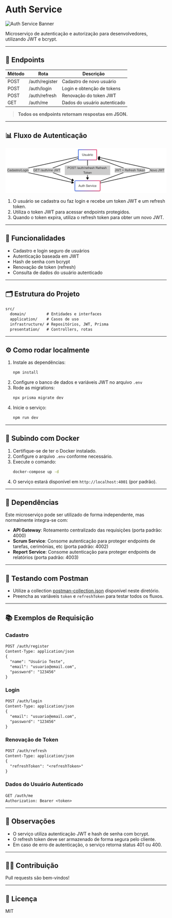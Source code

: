 # Auth Service

![Auth Service Banner](https://img.shields.io/badge/Service-Auth-blue?style=for-the-badge&logo=passport)

Microserviço de autenticação e autorização para desenvolvedores, utilizando JWT e bcrypt.

---

## 🚀 Endpoints

| Método | Rota           | Descrição                        |
|--------|----------------|----------------------------------|
| POST   | /auth/register | Cadastro de novo usuário         |
| POST   | /auth/login    | Login e obtenção de tokens       |
| POST   | /auth/refresh  | Renovação do token JWT           |
| GET    | /auth/me       | Dados do usuário autenticado     |

> **Todos os endpoints retornam respostas em JSON.**

---

## 📊 Fluxo de Autenticação

![Fluxograma de Uso](resources/auth-service-fluxogram.png)

1. O usuário se cadastra ou faz login e recebe um token JWT e um refresh token.
2. Utiliza o token JWT para acessar endpoints protegidos.
3. Quando o token expira, utiliza o refresh token para obter um novo JWT.

---

## 🎯 Funcionalidades
- Cadastro e login seguro de usuários
- Autenticação baseada em JWT
- Hash de senha com bcrypt
- Renovação de token (refresh)
- Consulta de dados do usuário autenticado

---

## 🗂️ Estrutura do Projeto

```
src/
  domain/         # Entidades e interfaces
  application/    # Casos de uso
  infrastructure/ # Repositórios, JWT, Prisma
  presentation/   # Controllers, rotas
```

---

## ⚙️ Como rodar localmente

1. Instale as dependências:
   ```sh
   npm install
   ```
2. Configure o banco de dados e variáveis JWT no arquivo `.env`
3. Rode as migrations:
   ```sh
   npx prisma migrate dev
   ```
4. Inicie o serviço:
   ```sh
   npm run dev
   ```

---

## 🐳 Subindo com Docker

1. Certifique-se de ter o Docker instalado.
2. Configure o arquivo `.env` conforme necessário.
3. Execute o comando:
   ```sh
   docker-compose up -d
   ```
4. O serviço estará disponível em `http://localhost:4001` (por padrão).

---

## 🧩 Dependências

Este microserviço pode ser utilizado de forma independente, mas normalmente integra-se com:

- **API Gateway**: Roteamento centralizado das requisições (porta padrão: 4000)
- **Scrum Service**: Consome autenticação para proteger endpoints de tarefas, cerimônias, etc (porta padrão: 4002)
- **Report Service**: Consome autenticação para proteger endpoints de relatórios (porta padrão: 4003)

---

## 🧪 Testando com Postman

- Utilize a collection [postman-collection.json](./postman-collection.json) disponível neste diretório.
- Preencha as variáveis `token` e `refreshToken` para testar todos os fluxos.

---

## 📚 Exemplos de Requisição

### Cadastro
```http
POST /auth/register
Content-Type: application/json
{
  "name": "Usuário Teste",
  "email": "usuario@email.com",
  "password": "123456"
}
```

### Login
```http
POST /auth/login
Content-Type: application/json
{
  "email": "usuario@email.com",
  "password": "123456"
}
```

### Renovação de Token
```http
POST /auth/refresh
Content-Type: application/json
{
  "refreshToken": "<refreshToken>"
}
```

### Dados do Usuário Autenticado
```http
GET /auth/me
Authorization: Bearer <token>
```

---

## 📝 Observações
- O serviço utiliza autenticação JWT e hash de senha com bcrypt.
- O refresh token deve ser armazenado de forma segura pelo cliente.
- Em caso de erro de autenticação, o serviço retorna status 401 ou 400.

---

## 👨‍💻 Contribuição
Pull requests são bem-vindos!

---

## 📄 Licença
MIT
